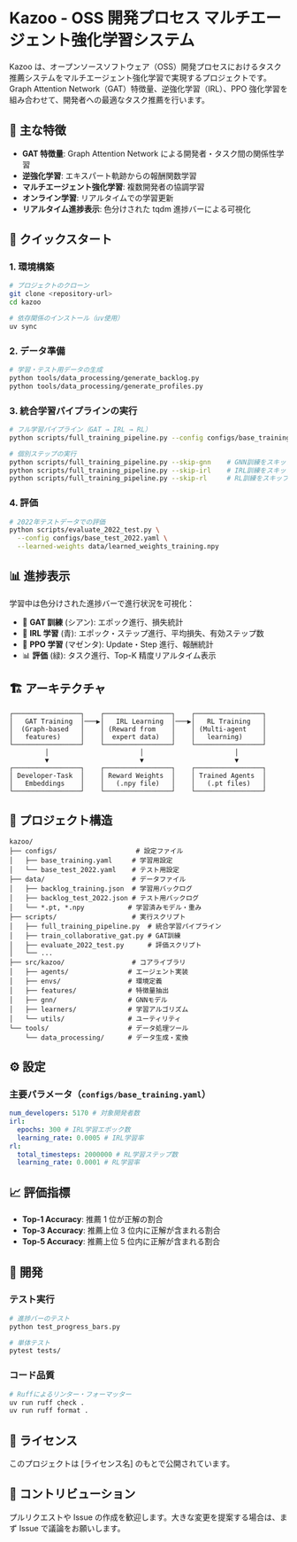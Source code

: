 # Kazoo - OSS 開発プロセス マルチエージェント強化学習システム

Kazoo は、オープンソースソフトウェア（OSS）開発プロセスにおけるタスク推薦システムをマルチエージェント強化学習で実現するプロジェクトです。Graph Attention Network（GAT）特徴量、逆強化学習（IRL）、PPO 強化学習を組み合わせて、開発者への最適なタスク推薦を行います。

## 🌟 主な特徴

- **GAT 特徴量**: Graph Attention Network による開発者・タスク間の関係性学習
- **逆強化学習**: エキスパート軌跡からの報酬関数学習
- **マルチエージェント強化学習**: 複数開発者の協調学習
- **オンライン学習**: リアルタイムでの学習更新
- **リアルタイム進捗表示**: 色分けされた tqdm 進捗バーによる可視化

## 🚀 クイックスタート

### 1. 環境構築

```bash
# プロジェクトのクローン
git clone <repository-url>
cd kazoo

# 依存関係のインストール（uv使用）
uv sync
```

### 2. データ準備

```bash
# 学習・テスト用データの生成
python tools/data_processing/generate_backlog.py
python tools/data_processing/generate_profiles.py
```

### 3. 統合学習パイプラインの実行

```bash
# フル学習パイプライン（GAT → IRL → RL）
python scripts/full_training_pipeline.py --config configs/base_training.yaml

# 個別ステップの実行
python scripts/full_training_pipeline.py --skip-gnn    # GNN訓練をスキップ
python scripts/full_training_pipeline.py --skip-irl    # IRL訓練をスキップ
python scripts/full_training_pipeline.py --skip-rl     # RL訓練をスキップ
```

### 4. 評価

```bash
# 2022年テストデータでの評価
python scripts/evaluate_2022_test.py \
  --config configs/base_test_2022.yaml \
  --learned-weights data/learned_weights_training.npy
```

## 📊 進捗表示

学習中は色分けされた進捗バーで進行状況を可視化：

- 🧠 **GAT 訓練** (シアン): エポック進行、損失統計
- 🎯 **IRL 学習** (青): エポック・ステップ進行、平均損失、有効ステップ数
- 🤖 **PPO 学習** (マゼンタ): Update・Step 進行、報酬統計
- 📊 **評価** (緑): タスク進行、Top-K 精度リアルタイム表示

## 🏗️ アーキテクチャ

```
┌─────────────────┐    ┌─────────────────┐    ┌─────────────────┐
│   GAT Training  │───▶│   IRL Learning  │───▶│   RL Training   │
│  (Graph-based   │    │ (Reward from    │    │ (Multi-agent    │
│   features)     │    │  expert data)   │    │   learning)     │
└─────────────────┘    └─────────────────┘    └─────────────────┘
         │                       │                       │
         ▼                       ▼                       ▼
┌─────────────────┐    ┌─────────────────┐    ┌─────────────────┐
│ Developer-Task  │    │ Reward Weights  │    │ Trained Agents  │
│   Embeddings    │    │   (.npy file)   │    │   (.pt files)   │
└─────────────────┘    └─────────────────┘    └─────────────────┘
```

## 📁 プロジェクト構造

```
kazoo/
├── configs/                    # 設定ファイル
│   ├── base_training.yaml     # 学習用設定
│   └── base_test_2022.yaml    # テスト用設定
├── data/                      # データファイル
│   ├── backlog_training.json  # 学習用バックログ
│   ├── backlog_test_2022.json # テスト用バックログ
│   └── *.pt, *.npy           # 学習済みモデル・重み
├── scripts/                   # 実行スクリプト
│   ├── full_training_pipeline.py  # 統合学習パイプライン
│   ├── train_collaborative_gat.py # GAT訓練
│   ├── evaluate_2022_test.py      # 評価スクリプト
│   └── ...
├── src/kazoo/                 # コアライブラリ
│   ├── agents/               # エージェント実装
│   ├── envs/                 # 環境定義
│   ├── features/             # 特徴量抽出
│   ├── gnn/                  # GNNモデル
│   ├── learners/             # 学習アルゴリズム
│   └── utils/                # ユーティリティ
└── tools/                    # データ処理ツール
    └── data_processing/      # データ生成・変換
```

## ⚙️ 設定

### 主要パラメータ（`configs/base_training.yaml`）

```yaml
num_developers: 5170 # 対象開発者数
irl:
  epochs: 300 # IRL学習エポック数
  learning_rate: 0.0005 # IRL学習率
rl:
  total_timesteps: 2000000 # RL学習ステップ数
  learning_rate: 0.0001 # RL学習率
```

## 📈 評価指標

- **Top-1 Accuracy**: 推薦 1 位が正解の割合
- **Top-3 Accuracy**: 推薦上位 3 位内に正解が含まれる割合
- **Top-5 Accuracy**: 推薦上位 5 位内に正解が含まれる割合

## 🔧 開発

### テスト実行

```bash
# 進捗バーのテスト
python test_progress_bars.py

# 単体テスト
pytest tests/
```

### コード品質

```bash
# Ruffによるリンター・フォーマッター
uv run ruff check .
uv run ruff format .
```

## 📜 ライセンス

このプロジェクトは [ライセンス名] のもとで公開されています。

## 🤝 コントリビューション

プルリクエストや Issue の作成を歓迎します。大きな変更を提案する場合は、まず Issue で議論をお願いします。

